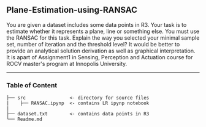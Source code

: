 ## Plane-Estimation-using-RANSAC
You are given a dataset includes some data points in R3. Your task is to estimate whether it represents a plane, line or something else. You must use the RANSAC for this task. Explain the way you selected your minimal sample set, number of iteration and the threshold level? It would be better to provide an analytical solution derivation as well as graphical interpretation. It is apart of Assignment1 in Sensing, Perception and Actuation course for ROCV master's program at Innopolis University. 

---
### Table of Content 
```
├── src                <- directory for source files 
|    ├── RANSAC.ipynp  <- contains LR ipynp notebook
| 
├── dataset.txt        <- contains data points in R3
└── Readme.md
```
